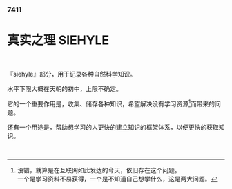 ### 7411

# 真实之理   SIEHYLE

<br/>

『siehyle』部分，用于记录各种自然科学知识。

水平下限大概在天朝的初中，上限不确定。

它的一个重要作用是，收集、储存各种知识，希望解决没有学习资源[^1]而带来的问题。

还有一个用途是，帮助想学习的人更快的建立知识的框架体系，以便更快的获取知识。

<br/>

[^1]: 没错，就算是在互联网如此发达的今天，依旧存在这个问题。<br/>一个是学习资料不易获得，一个是不知道自己想学什么，这是两大问题。
